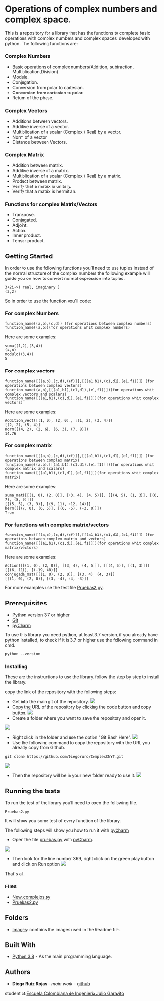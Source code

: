 # Operations of complex numbers and complex space.

This is a repository for a library that has the functions to complete basic operations with complex numbers and complex spaces, developed with python.
The following functions are:
### Complex Numbers
- Basic operations of complex numbers(Addition, subtraction, Multiplication,Division)
- Module.
- Conjugation.
- Conversion from polar to cartesian.
- Conversion from cartesian to polar.
- Return of the phase.
### Complex Vectors
- Additions between vectors.
- Additive inverse of a vector.
- Multiplication of a scalar (Complex / Real) by a vector.
- Norm of a vector.
- Distance between Vectors.
### Complex Matrix
- Addition between matrix.
- Additive inverse of a matrix.
- Multiplication of a scalar (Complex / Real) by a matrix.
- Product between matrix.
- Verify that a matrix is unitary.
- Verify that a matrix is hermitian.
### Functions for complex Matrix/Vectors
- Transpose.
- Conjugated.
- Adjoint.
- Action.
- Inner product.
- Tensor product.
## Getting Started

In order to use the following functions you´ll need to use tuples instead of the normal structure of the complex numbers the following example will guide you on how to convert normal expression into tuples.
```
3+2i->( real, imaginary )
(3,2)
```
So in order to use the function you´ll code:
### For complex Numbers
```
function_name((a,b),(c,d)) (for operations between complex numbers)
function_name((a,b))(for operations whit complex numbers)
```
Here are some examples:
```
suma((1,2),(3,4))
(4,6)
modulo((3,4))
5
```
### For complex vectors

```
function_name([[(a,b),(c,d),(ef)]],[[(a1,b1),(c1,d1),(e1,f1)]]) (for operations between complex vectors)
function_name((a,b),[[(a1,b1),(c1,d1),(e1,f1)]])(for operations whit complex vectors and scalars)
function_name([[(a1,b1),(c1,d1),(e1,f1)]])(for operations whit complex vectors)
```
Here are some examples:
```
Addition_vect([(1, 0), (2, 0)], [(1, 2), (3, 4)])
[(2, 2), (5, 4)]
norm([(4, 2), (2, 6), (6, 3), (7, 8)])
14.76
```
### For complex matrix

```
function_name([[(a,b),(c,d),(ef)]],[[(a1,b1),(c1,d1),(e1,f1)]]) (for operations between complex matrix)
function_name((a,b),[[(a1,b1),(c1,d1),(e1,f1)]])(for operations whit complex matrix and scalars)
function_name([[(a1,b1),(c1,d1),(e1,f1)]])(for operations whit complex matrix)
```
Here are some examples:
```
suma_mat([[(1, 0), (2, 0)], [(3, 4), (4, 5)]], [[(4, 5), (1, 3)], [(6, 7), (8, 9)]])
[[(5, 5), (3, 3)], [(9, 11), (12, 14)]]
herm([[(7, 0), (6, 5)], [(6, -5), (-3, 0)]])
True
```
### For functions with complex matrix/vectors

```
function_name([[(a,b),(c,d),(ef)]],[[(a1,b1),(c1,d1),(e1,f1)]]) (for operations between complex matrix and vectors)
function_name([[(a1,b1),(c1,d1),(e1,f1)]])(for operations whit complex matrix/vectors)
```
Here are some examples:
```
Action([[(1, 0), (2, 0)], [(3, 4), (4, 5)]], [[(4, 5)], [(1, 3)]])
[[(6, 11)], [(-19, 48)]]
conjugada_mat([[(1, 0), (2, 0)], [(3, 4), (4, 3)]]
[[(1, 0), (2, 0)], [(3, -4), (4, -3)]]
```
For more examples use the test file [Pruebas2.py](https://github.com/Diegoruro/ComplexCNYT/blob/master/Pruebas2.py).
## Prerequisites
- [Python](https://www.python.org/) version 3.7 or higher
- [Git](https://git-scm.com/)
- [pyCharm](https://www.jetbrains.com/es-es/pycharm/)

To use this library you need python, at least 3.7 version, if you already have python installed, to check if it is 3.7 or higher use the following command in cmd.

```
python --version
```

### Installing

These are the instructions to use the library.
follow the step by step to install the library.

copy the link of the repository with the following steps:

 - Get into the main git of the repository.
![](Images/laser.PNG)
 - Copy the URL of the repository by clicking the code button and copy button.
![](Images/Example_2.png)
 - Create a folder where you want to save the repository and open it.

![](Images/folder.PNG)
 - Right click in the folder and use the option "Git Bash Here".
![](Images/Git_bash.PNG)
 - Use the following command to copy the repository with the URL you already copy from Github.

```
git clone https://github.com/Diegoruro/ComplexCNYT.git
```
![](Images/git_clone.PNG)
 - Then the repository will be in your new folder ready to use it.
![](Images/cloned.PNG)

## Running the tests

To run the test of the library you´ll need to open the following file.
```
Pruebas2.py
```
It will show you some test of every function of the library.

The following steps will show you how to run it with [pyCharm](https://www.jetbrains.com/es-es/pycharm/)

- Open the file [pruebas.py](https://github.com/Diegoruro/ComplexCNYT/blob/master/Pruebas.py) with [pyCharm](https://www.jetbrains.com/es-es/pycharm/).

![](Images/abrir_pruebas.PNG)
- Then look for the line number 369, right click on the green play button and click on Run option
![](Images/run_2.PNG)

That´s all.
### Files
- [New_complejos.py](https://github.com/Diegoruro/ComplexCNYT/blob/master/new_complejos.py)
- [Pruebas2.py](https://github.com/Diegoruro/ComplexCNYT/blob/master/Pruebas2.py)

## Folders
- [Images](https://github.com/Diegoruro/ComplexCNYT/tree/master/Images): contains the images used in the Readme file.

## Built With

* [Python 3.8](https://www.python.org/) - As the main programming language.


## Authors

* **Diego Ruiz Rojas** - *main work* - [github](https://github.com/Diegoruro)

student at:[Escuela Colombiana de Ingeniería Julio Garavito](https://www.escuelaing.edu.co/es/)

